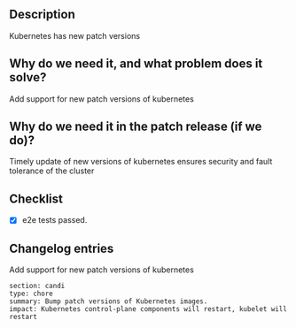 ## Description

Kubernetes has new patch versions

## Why do we need it, and what problem does it solve?

Add support for new patch versions of kubernetes

## Why do we need it in the patch release (if we do)?

Timely update of new versions of kubernetes ensures security and fault tolerance of the cluster

## Checklist
- [x] e2e tests passed.

## Changelog entries

Add support for new patch versions of kubernetes

```changes
section: candi
type: chore
summary: Bump patch versions of Kubernetes images.
impact: Kubernetes control-plane components will restart, kubelet will restart
```
